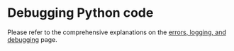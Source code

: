 # Debugging Python code


Please refer to the comprehensive explanations on the [errors, logging, and debugging](../python-basics/pyerror.html) page.
